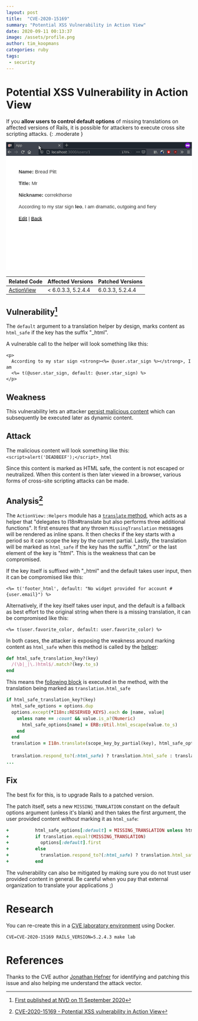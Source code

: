 ```yaml
---
layout: post
title:  "CVE-2020-15169"
summary: "Potential XSS Vulnerability in Action View"
date: 2020-09-11 00:13:37
image: /assets/profile.png
author: tim_koopmans
categories: ruby
tags:
 - security
---
```

# Potential XSS Vulnerability in Action View

If you **allow users to control default options** of missing translations on affected versions of Rails, it is possible for attackers to execute cross site scripting attacks.
{: .moderate }

![](/assets/CVE-2020-15169.gif)
<table>
  <thead>
    <tr>
      <th>Related Code</th>
      <th>Affected Versions</th>
      <th>Patched Versions</th>
    </tr>
  </thead>
  <tbody>
    <tr>
      <td>
        <i class="devicon-ruby-plain"></i>
        <a href="https://api.rubyonrails.org/classes/ActionView.html">ActionView</a>
      </td>
      <td>
        < 6.0.3.3, 5.2.4.4
      </td>
      <td>
        6.0.3.3, 5.2.4.4
      </td>
    </tr>
  </tbody>
</table>

## Vulnerability[^fn-nist]

The `default` argument to a translation helper by design, marks content as `html_safe` if the key has the suffix "_html".

A vulnerable call to the helper will look something like this:

```erb
<p>
  According to my star sign <strong><%= @user.star_sign %></strong>, I am
  <%= t(@user.star_sign, default: @user.star_sign) %>
</p>
```

## Weakness

This vulnerability lets an attacker [persist malicious content](https://cwe.mitre.org/data/definitions/79.html) which can subsequently be executed later as dynamic content.

## Attack

The malicious content will look something like this: `<script>alert('DEADBEEF');</script>_html`

Since this content is marked as HTML safe, the content is not escaped or neutralized. When this content is then later viewed in a browser, various forms of cross-site scripting attacks can be made.

## Analysis[^fn-analysis]

The `ActionView::Helpers` module has a [`translate` method](https://github.com/rails/rails/blob/v5.2.4.3/actionview/lib/action_view/helpers/translation_helper.rb#L60), which acts as a helper that "delegates to I18n#translate but also performs three additional
functions". It first ensures that any thrown `MissingTranslation` messages will be rendered as inline spans. It then checks if the key starts with a period so it can scope the key by the current partial. Lastly, the translation will be marked as `html_safe` if the key has the suffix "_html" or the last element of the key is "html". This is the weakness that can be compromised.

If the key itself is suffixed with "_html" and the default takes user input, then it can be compromised like this:

```erb
<%= t('footer_html', default: "No widget provided for account #{user.email}") %>
```

Alternatively, if the key itself takes user input, and the default is a fallback as best effort to the original string when there is a missing translation, it can be compromised like this:

```erb
<%= t(user.favorite_color, default: user.favorite_color) %>
```

In both cases, the attacker is exposing the weakness around marking content as `html_safe` when this method is called by the [helper](https://github.com/rails/rails/blob/v5.2.4.3/actionview/lib/action_view/helpers/translation_helper.rb#L136):

```ruby
def html_safe_translation_key?(key)
  /(\b|_|\.)html$/.match?(key.to_s)
end
```

This means the [following block](https://github.com/rails/rails/blob/v5.2.4.3/actionview/lib/action_view/helpers/translation_helper.rb#L80-L90) is executed in the method, with the translation being marked as `translation.html_safe`

```ruby
if html_safe_translation_key?(key)
  html_safe_options = options.dup
  options.except(*I18n::RESERVED_KEYS).each do |name, value|
    unless name == :count && value.is_a?(Numeric)
      html_safe_options[name] = ERB::Util.html_escape(value.to_s)
    end
  end
  translation = I18n.translate(scope_key_by_partial(key), html_safe_options.merge(raise: i18n_raise))

  translation.respond_to?(:html_safe) ? translation.html_safe : translation
...
```

## Fix

The best fix for this, is to upgrade Rails to a patched version.

The patch itself, sets a new `MISSING_TRANLATION` constant on the default options argument (unless it's blank) and then takes the first argument, the user provided content *without* marking it as `html_safe`:

```ruby
+          html_safe_options[:default] = MISSING_TRANSLATION unless html_safe_options[:default].blank?
+          if translation.equal?(MISSING_TRANSLATION)
+            options[:default].first
+          else
+            translation.respond_to?(:html_safe) ? translation.html_safe : translation
+          end
```

The vulnerability can also be mitigated by making sure you do not trust user provided content in general. Be careful when you pay that external organization to translate your applications ;)

# Research

You can re-create this in a [CVE laboratory environment](https://github.com/correkthorse/rails-cve-testing) using Docker.

    CVE=CVE-2020-15169 RAILS_VERSION=5.2.4.3 make lab

# References

Thanks to the CVE author [Jonathan Hefner](https://jonathan.hefner.pro/) for identifying and patching this issue and also helping me understand the attack vector.

[^fn-nist]: [First published at NVD on 11 September 2020](https://nvd.nist.gov/vuln/detail/CVE-2020-15169)
[^fn-analysis]: [CVE-2020-15169 - Potential XSS vulnerability in Action View](https://github.com/rails/rails/security/advisories/GHSA-cfjv-5498-mph5)
